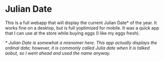 Julian Date
==========

This is a full webapp that will display the current Julian Date* of the year. It works fine on a desktop, but is full yoptimized for mobile. It was a quick app that I can use at the store while buying eggs (I like my eggs fresh).

_* Julian Date is somewhat a misnomer here. This app actually displays the ordinal date; however, it is commonly called Julia date when it is talked aobut, so I went ahead and used the name anyway._
